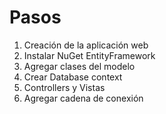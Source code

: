 # Pasos

 1. Creación de la aplicación web
 2. Instalar NuGet EntityFramework
 3. Agregar clases del modelo
 4. Crear Database context
 5. Controllers y Vistas
 6. Agregar cadena de conexión